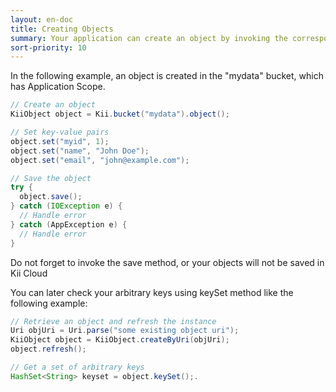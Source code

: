 ```yaml
---
layout: en-doc
title: Creating Objects
summary: Your application can create an object by invoking the corresponding method of the KiiBucket class instance. Once an object is created, you can set various key/value pairs within the object. When you are finished with setting the key-value pairs, invoke the save method to store it on Kii Cloud.
sort-priority: 10
---
```

In the following example, an object is created in the "mydata" bucket, which has Application Scope.

```java
// Create an object
KiiObject object = Kii.bucket("mydata").object();

// Set key-value pairs
object.set("myid", 1);
object.set("name", "John Doe");
object.set("email", "john@example.com");

// Save the object
try {
  object.save();
} catch (IOException e) {
  // Handle error
} catch (AppException e) {
  // Handle error
}
```

Do not forget to invoke the save method, or your objects will not be saved in Kii Cloud

You can later check your arbitrary keys using keySet method like the following example:

```java
// Retrieve an object and refresh the instance
Uri objUri = Uri.parse("some existing object uri");
KiiObject object = KiiObject.createByUri(objUri);
object.refresh();

// Get a set of arbitrary keys
HashSet<String> keyset = object.keySet();.
```

